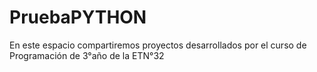 # PruebaPYTHON
En este espacio compartiremos proyectos desarrollados por el curso de Programación de 3°año de la ETN°32
